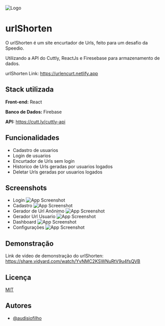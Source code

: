 
![Logo](https://uploaddeimagens.com.br/images/003/756/551/full/urlShorten.png?1646578417)

# urlShorten

O urlShorten é um site encurtador de Urls, feito para um desafio da Speedio.

Utilizando a API do Cuttly, ReactJs e Firesebase para armazenamento de dados.

urlShorten Link:  https://urlencurt.netlify.app


## Stack utilizada

**Front-end:** React

**Banco de Dados:** Firebase

**API:** https://cutt.ly/cuttly-api


## Funcionalidades

- Cadastro de usuarios
- Login de usuarios
- Encurtador de Urls sem login
- Historico de Urls geradas por usuarios logados
- Deletar Urls geradas por usuarios logados


## Screenshots

- Login
![App Screenshot](https://uploaddeimagens.com.br/images/003/756/496/full/Captura_de_tela_2022-03-06_110333.png?1646576447)
- Cadastro
![App Screenshot](https://uploaddeimagens.com.br/images/003/756/505/full/Captura_de_tela_2022-03-06_110403.png?1646576754)
- Gerador de Url Anônimo
![App Screenshot](https://uploaddeimagens.com.br/images/003/756/507/full/Captura_de_tela_2022-03-06_110549.png?1646576841)
- Gerador Url Usuario
![App Screenshot](https://uploaddeimagens.com.br/images/003/756/509/full/Captura_de_tela_2022-03-06_110718.png?1646576890)
- Dashboard
![App Screenshot](https://uploaddeimagens.com.br/images/003/756/510/full/Captura_de_tela_2022-03-06_110759.png?1646576935)
- Configurações
![App Screenshot](https://uploaddeimagens.com.br/images/003/756/514/full/Captura_de_tela_2022-03-06_110832.png?1646576991)


## Demonstração

Link de video de demonstração do urlShorten: https://share.vidyard.com/watch/YvNMC2KSWNuRtV9u4fsQVB


## Licença

[MIT](https://choosealicense.com/licenses/mit/)


## Autores

- [@audisiofilho](https://github.com/audisiofilho) 

